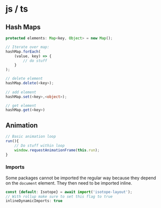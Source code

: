 # js / ts

## Hash Maps

````typescript
protected elements: Map<key, Object> = new Map();

// Iterate over map:
hashMap.forEach(
	(value, key) => {
        // do stuff 
    }
);

// delete element 
hashMap.delete(<key>);
               
// add element
hashMap.set(<key>,<object>);

// get element
hashMap.get(<key>)
````



## Animation

````typescript
// Basic animation loop
run(){
    // Do stuff within loop
    window.requestAnimationFrame(this.run);
}

````

### Imports

Some packages cannot be imported the regular way because they depend on the ``document`` element. They then need to be imported inline. 

````javascript
const {default: Isotope} = await import('isotope-layout');
// With rollup make sure to set this flag to true
inlineDynamicImports: true
````


